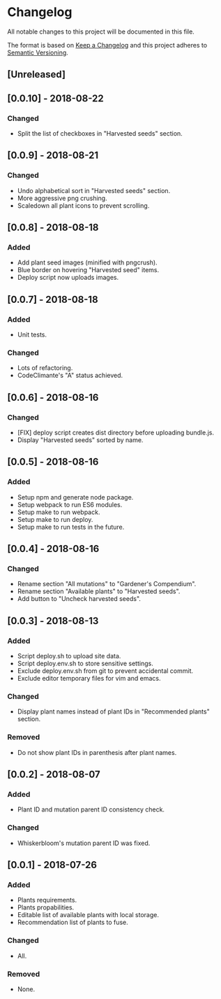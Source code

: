 # Changelog
All notable changes to this project will be documented in this file.

The format is based on [Keep a Changelog](http://keepachangelog.com/en/1.0.0/)
and this project adheres to [Semantic Versioning](http://semver.org/spec/v2.0.0.html).

## [Unreleased]

## [0.0.10] - 2018-08-22
### Changed
- Split the list of checkboxes in "Harvested seeds" section.

## [0.0.9] - 2018-08-21
### Changed
- Undo alphabetical sort in "Harvested seeds" section.
- More aggressive png crushing.
- Scaledown all plant icons to prevent scrolling.

## [0.0.8] - 2018-08-18
### Added
- Add plant seed images (minified with pngcrush).
- Blue border on hovering "Harvested seed" items.
- Deploy script now uploads images.

## [0.0.7] - 2018-08-18
### Added
- Unit tests.

### Changed
- Lots of refactoring.
- CodeClimante's "A" status achieved.

## [0.0.6] - 2018-08-16
### Changed
- [FIX] deploy script creates dist directory before uploading bundle.js.
- Display "Harvested seeds" sorted by name.

## [0.0.5] - 2018-08-16
### Added
- Setup npm and generate node package.
- Setup webpack to run ES6 modules.
- Setup make to run webpack.
- Setup make to run deploy.
- Setup make to run tests in the future.

## [0.0.4] - 2018-08-16
### Changed
- Rename section "All mutations" to "Gardener's Compendium".
- Rename section "Available plants" to "Harvested seeds".
- Add button to "Uncheck harvested seeds".

## [0.0.3] - 2018-08-13
### Added
- Script deploy.sh to upload site data.
- Script deploy.env.sh to store sensitive settings.
- Exclude deploy.env.sh from git to prevent accidental commit.
- Exclude editor temporary files for vim and emacs.

### Changed
- Display plant names instead of plant IDs in "Recommended plants" section.

### Removed
- Do not show plant IDs in parenthesis after plant names.

## [0.0.2] - 2018-08-07
### Added
- Plant ID and mutation parent ID consistency check.

### Changed
- Whiskerbloom's mutation parent ID was fixed.

## [0.0.1] - 2018-07-26
### Added
- Plants requirements.
- Plants propabilities.
- Editable list of available plants with local storage.
- Recommendation list of plants to fuse.

### Changed
- All.

### Removed
- None.

